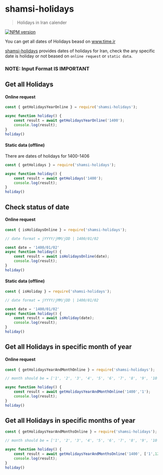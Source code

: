 # shamsi-holidays

> Holidays in Iran calender

[![NPM version](https://badge.fury.io/js/shamsi-holidays.svg)](https://www.npmjs.com/package/shamsi-holidays/)

You can get all dates of Holidays beasd on www.time.ir

[shamsi-holidays](https://github.com/myas92/shamsi-holidays) provides dates of holidays for Iran, check the any specific date is holiday or not beased on `online request` or `static data`.

### NOTE: Input Format IS IMPORTANT


## Get all Holidays
#### Online request
```javascript
const { getHolidaysYearOnline } = require('shamsi-holidays');

async function holiday() {
    const result = await getHolidaysYearOnline('1400');
    console.log(result);
}
holiday()
```

#### Static data (offline)

There are dates of holidays for 1400-1406

```javascript
const { getHolidays } = require('shamsi-holidays');

async function holiday() {
    const result = await getHolidays('1400');
    console.log(result);
}
holiday()
```


## Check status of date
#### Online request

```javascript
const { isHolidaysOnline } = require('shamsi-holidays');

// date format = jYYYY/jMM/jDD | 1400/01/02

const date = '1400/01/02'
async function holiday() {
    const result = await isHolidaysOnline(date);
    console.log(result);
}
holiday()
```


#### Static data (offline)

```javascript
const { isHoliday } = require('shamsi-holidays');

// date format = jYYYY/jMM/jDD | 1400/01/02

const date = '1400/01/02'
async function holiday() {
    const result = await isHoliday(date);
    console.log(result);
}
holiday()
```

## Get all Holidays in specific month of year

#### Online request
```javascript
const { getHolidaysYearAndMonthOnline } = require('shamsi-holidays');

// month should be = ['1', '2', '3', '4', '5', '6', '7', '8', '9', '10', '11', '12'];

async function holiday() {
    const result = await getHolidaysYearAndMonthOnline('1400','1');
    console.log(result);
}
holiday()
```


## Get all Holidays in specific months of year

```javascript
const { getHolidaysYearAndMonthsOnline } = require('shamsi-holidays');

// month should be = ['1', '2', '3', '4', '5', '6', '7', '8', '9', '10', '11', '12'];

async function holiday() {
    const result = await getHolidaysYearAndMonthsOnline('1400', ['1',12'] );
    console.log(result);
}
holiday()
```